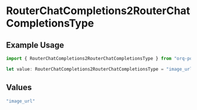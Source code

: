 # RouterChatCompletions2RouterChatCompletionsType

## Example Usage

```typescript
import { RouterChatCompletions2RouterChatCompletionsType } from "orq-poc-typescript/models/operations";

let value: RouterChatCompletions2RouterChatCompletionsType = "image_url";
```

## Values

```typescript
"image_url"
```